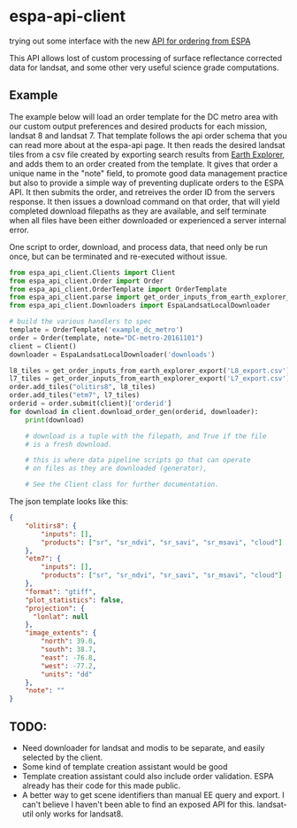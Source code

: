 # espa-api-client
trying out some interface with the new [API for ordering from ESPA](https://github.com/USGS-EROS/espa-api)

This API allows lost of custom processing of surface reflectance corrected data for landsat, and some other very
useful science grade computations.

## Example
The example below will load an order template for the DC metro area with our custom output preferences
and desired products for each mission, landsat 8 and landsat 7. That template follows the api order schema
that you can read more about at the espa-api page. It then reads the desired landsat tiles from a csv file created by
exporting search results from [Earth Explorer](http://earthexplorer.usgs.gov/), and adds them to an order created
from the template. It gives that order a unique name in the "note" field, to promote good data management practice but also
to provide a simple way of preventing duplicate orders to the ESPA API. It then submits the order, and retreives the order ID from the servers response. It then issues a download command on that order, that will yield completed download filepaths as they are available, and self terminate when all files have been either downloaded or experienced a server internal error.

One script to order, download, and process data, that need only be run once, but can be terminated and re-executed without issue.

```python
from espa_api_client.Clients import Client
from espa_api_client.Order import Order
from espa_api_client.OrderTemplate import OrderTemplate
from espa_api_client.parse import get_order_inputs_from_earth_explorer_export
from espa_api_client.Downloaders import EspaLandsatLocalDownloader

# build the various handlers to spec
template = OrderTemplate('example_dc_metro')
order = Order(template, note="DC-metro-20161101")
client = Client()
downloader = EspaLandsatLocalDownloader('downloads')

l8_tiles = get_order_inputs_from_earth_explorer_export('L8_export.csv')
l7_tiles = get_order_inputs_from_earth_explorer_export('L7_export.csv')
order.add_tiles("olitirs8", l8_tiles)
order.add_tiles("etm7", l7_tiles)
orderid = order.submit(client)['orderid']
for download in client.download_order_gen(orderid, downloader):
    print(download)

    # download is a tuple with the filepath, and True if the file
    # is a fresh download.

    # this is where data pipeline scripts go that can operate
    # on files as they are downloaded (generator),

    # See the Client class for further documentation.

```

The json template looks like this:
```json
{
    "olitirs8": {
        "inputs": [],
        "products": ["sr", "sr_ndvi", "sr_savi", "sr_msavi", "cloud"]
    },
    "etm7": {
        "inputs": [],
        "products": ["sr", "sr_ndvi", "sr_savi", "sr_msavi", "cloud"]
    },
    "format": "gtiff",
    "plot_statistics": false,
    "projection": {
      "lonlat": null
    },
    "image_extents": {
        "north": 39.0,
        "south": 38.7,
        "east": -76.8,
        "west": -77.2,
        "units": "dd"
    },
    "note": ""
}
```

## TODO:
* Need downloader for landsat and modis to be separate, and easily selected by the client.
* Some kind of template creation assistant would be good
* Template creation assistant could also include order validation. ESPA already has their code for this made public.
* A better way to get scene identifiers than manual EE query and export. I can't believe I haven't been able to find an exposed API for this. landsat-util only works for landsat8.
